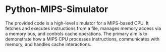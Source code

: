# Python-MIPS-Simulator
 The provided code is a high-level simulator for a MIPS-based CPU. It fetches and executes instructions from a file, manages memory access via a memory bus, and controls cache operations. The primary aim is to demonstrate how a MIPS CPU processes instructions, communicates with memory, and handles cache interactions.
